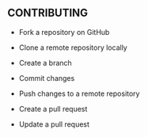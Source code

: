 ## CONTRIBUTING

- Fork a repository on GitHub

- Clone a remote repository locally

- Create a branch

- Commit changes

- Push changes to a remote repository

- Create a pull request

- Update a pull request
